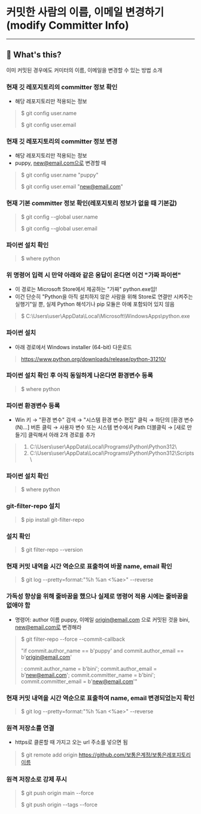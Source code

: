 # 커밋한 사람의 이름, 이메일 변경하기(modify Committer Info)

---

## 📅 What's this?

이미 커밋된 경우에도 커미터의 이름, 이메일을 변경할 수 있는 방법 소개

### 현재 깃 레포지토리의 committer 정보 확인  
- 해당 레포지토리만 적용되는 정보
> $ git config user.name
> 
> $ git config user.email
>
### 현재 깃 레포지토리의 committer 정보 변경  
- 해당 레포지토리만 적용되는 정보  
- puppy, new@email.com으로 변경할 때
> $ git config user.name "puppy"
> 
> $ git config user.email "new@email.com"
>
### 현재 기본 committer 정보 확인(레포지토리 정보가 없을 때 기본값)
> $ git config --global user.name
> 
> $ git config --global user.email
>
### 파이썬 설치 확인
> $ where python
>
### 위 명령어 입력 시 만약 아래와 같은 응답이 온다면 이건 "가짜 파이썬"  
- 이 경로는 Microsoft Store에서 제공하는 "가짜" python.exe임!  
- 이건 단순히 "Python을 아직 설치하지 않은 사람을 위해 Store로 연결만 시켜주는 실행기"일 뿐, 실제 Python 해석기나 pip 모듈은 아예 포함되어 있지 않음
> $ C:\Users\user\AppData\Local\Microsoft\WindowsApps\python.exe
>
### 파이썬 설치  
- 아래 경로에서 Windows installer (64-bit) 다운로드
> https://www.python.org/downloads/release/python-31210/
>
### 파이썬 설치 확인 후 아직 동일하게 나온다면 환경변수 등록
> $ where python
>
### 파이썬 환경변수 등록  
- Win 키 → "환경 변수" 검색 → "시스템 환경 변수 편집" 클릭 → 하단의 [환경 변수(N)...] 버튼 클릭 → 사용자 변수 또는 시스템 변수에서 Path 더블클릭 → [새로 만들기] 클릭해서 아래 2개 경로를 추가
>
> 1) C:\Users\user\AppData\Local\Programs\Python\Python312\
> 2) C:\Users\user\AppData\Local\Programs\Python\Python312\Scripts\
>
### 파이썬 설치 확인
> $ where python
>
### git-filter-repo 설치
> $ pip install git-filter-repo
>
### 설치 확인
> $ git filter-repo --version
>
### 현재 커밋 내역을 시간 역순으로 표출하여 바꿀 name, email 확인
> $ git log --pretty=format:"%h %an <%ae>" --reverse
>
### 가독성 향상을 위해 줄바꿈을 했으나 실제로 명령어 적용 시에는 줄바꿈을 없애야 함  
- 명령어: author 이름 puppy, 이메일 origin@email.com 으로 커밋된 것을 bini, new@email.com로 변경해라
> $ git filter-repo --force --commit-callback
> 
>  "if commit.author_name == b'puppy' and commit.author_email == b'origin@email.com'
> 
>  : commit.author_name = b'bini'; commit.author_email = b'new@email.com'; commit.committer_name = b'bini'; commit.committer_email = b'new@email.com'"
>
### 현재 커밋 내역을 시간 역순으로 표출하여 name, email 변경되었는지 확인
> $ git log --pretty=format:"%h %an <%ae>" --reverse
>
### 원격 저장소를 연결  
- https로 클론할 때 가지고 오는 url 주소를 넣으면 됨
> $ git remote add origin https://github.com/보통은계정/보통은레포지토리이름
>
### 원격 저장소로 강제 푸시
> $ git push origin main --force
> 
> $ git push origin --tags --force